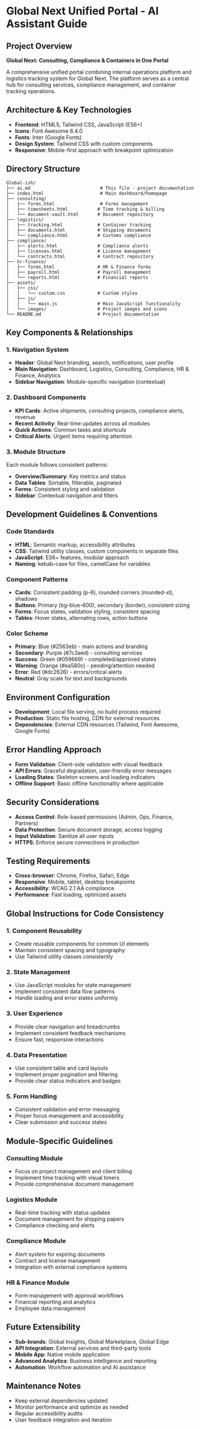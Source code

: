 # Global Next Unified Portal - AI Assistant Guide

## Project Overview
**Global Next: Consulting, Compliance & Containers in One Portal**

A comprehensive unified portal combining internal operations platform and logistics tracking system for Global Next. The platform serves as a central hub for consulting services, compliance management, and container tracking operations.

## Architecture & Key Technologies
- **Frontend**: HTML5, Tailwind CSS, JavaScript (ES6+)
- **Icons**: Font Awesome 6.4.0
- **Fonts**: Inter (Google Fonts)
- **Design System**: Tailwind CSS with custom components
- **Responsive**: Mobile-first approach with breakpoint optimization

## Directory Structure
```
Global-ish/
├── ai.md                          # This file - project documentation
├── index.html                     # Main dashboard/homepage
├── consulting/
│   ├── forms.html                 # Forms management
│   ├── timesheets.html           # Time tracking & billing
│   └── document-vault.html       # Document repository
├── logistics/
│   ├── tracking.html             # Container tracking
│   ├── documents.html            # Shipping documents
│   └── compliance.html           # Customs compliance
├── compliance/
│   ├── alerts.html               # Compliance alerts
│   ├── licenses.html             # License management
│   └── contracts.html            # Contract repository
├── hr-finance/
│   ├── forms.html                # HR & Finance forms
│   ├── payroll.html              # Payroll management
│   └── reports.html              # Financial reports
├── assets/
│   ├── css/
│   │   └── custom.css            # Custom styles
│   ├── js/
│   │   └── main.js               # Main JavaScript functionality
│   └── images/                   # Project images and icons
└── README.md                     # Project documentation
```

## Key Components & Relationships

### 1. Navigation System
- **Header**: Global Next branding, search, notifications, user profile
- **Main Navigation**: Dashboard, Logistics, Consulting, Compliance, HR & Finance, Analytics
- **Sidebar Navigation**: Module-specific navigation (contextual)

### 2. Dashboard Components
- **KPI Cards**: Active shipments, consulting projects, compliance alerts, revenue
- **Recent Activity**: Real-time updates across all modules
- **Quick Actions**: Common tasks and shortcuts
- **Critical Alerts**: Urgent items requiring attention

### 3. Module Structure
Each module follows consistent patterns:
- **Overview/Summary**: Key metrics and status
- **Data Tables**: Sortable, filterable, paginated
- **Forms**: Consistent styling and validation
- **Sidebar**: Contextual navigation and filters

## Development Guidelines & Conventions

### Code Standards
- **HTML**: Semantic markup, accessibility attributes
- **CSS**: Tailwind utility classes, custom components in separate files
- **JavaScript**: ES6+ features, modular approach
- **Naming**: kebab-case for files, camelCase for variables

### Component Patterns
- **Cards**: Consistent padding (p-6), rounded corners (rounded-xl), shadows
- **Buttons**: Primary (bg-blue-600), secondary (border), consistent sizing
- **Forms**: Focus states, validation styling, consistent spacing
- **Tables**: Hover states, alternating rows, action buttons

### Color Scheme
- **Primary**: Blue (#2563eb) - main actions and branding
- **Secondary**: Purple (#7c3aed) - consulting services
- **Success**: Green (#059669) - completed/approved states
- **Warning**: Orange (#ea580c) - pending/attention needed
- **Error**: Red (#dc2626) - errors/critical alerts
- **Neutral**: Gray scale for text and backgrounds

## Environment Configuration
- **Development**: Local file serving, no build process required
- **Production**: Static file hosting, CDN for external resources
- **Dependencies**: External CDN resources (Tailwind, Font Awesome, Google Fonts)

## Error Handling Approach
- **Form Validation**: Client-side validation with visual feedback
- **API Errors**: Graceful degradation, user-friendly error messages
- **Loading States**: Skeleton screens and loading indicators
- **Offline Support**: Basic offline functionality where applicable

## Security Considerations
- **Access Control**: Role-based permissions (Admin, Ops, Finance, Partners)
- **Data Protection**: Secure document storage, access logging
- **Input Validation**: Sanitize all user inputs
- **HTTPS**: Enforce secure connections in production

## Testing Requirements
- **Cross-browser**: Chrome, Firefox, Safari, Edge
- **Responsive**: Mobile, tablet, desktop breakpoints
- **Accessibility**: WCAG 2.1 AA compliance
- **Performance**: Fast loading, optimized assets

## Global Instructions for Code Consistency

### 1. Component Reusability
- Create reusable components for common UI elements
- Maintain consistent spacing and typography
- Use Tailwind utility classes consistently

### 2. State Management
- Use JavaScript modules for state management
- Implement consistent data flow patterns
- Handle loading and error states uniformly

### 3. User Experience
- Provide clear navigation and breadcrumbs
- Implement consistent feedback mechanisms
- Ensure fast, responsive interactions

### 4. Data Presentation
- Use consistent table and card layouts
- Implement proper pagination and filtering
- Provide clear status indicators and badges

### 5. Form Handling
- Consistent validation and error messaging
- Proper focus management and accessibility
- Clear submission and success states

## Module-Specific Guidelines

### Consulting Module
- Focus on project management and client billing
- Implement time tracking with visual timers
- Provide comprehensive document management

### Logistics Module
- Real-time tracking with status updates
- Document management for shipping papers
- Compliance checking and alerts

### Compliance Module
- Alert system for expiring documents
- Contract and license management
- Integration with external compliance systems

### HR & Finance Module
- Form management with approval workflows
- Financial reporting and analytics
- Employee data management

## Future Extensibility
- **Sub-brands**: Global Insights, Global Marketplace, Global Edge
- **API Integration**: External services and third-party tools
- **Mobile App**: Native mobile application
- **Advanced Analytics**: Business intelligence and reporting
- **Automation**: Workflow automation and AI assistance

## Maintenance Notes
- Keep external dependencies updated
- Monitor performance and optimize as needed
- Regular accessibility audits
- User feedback integration and iteration
